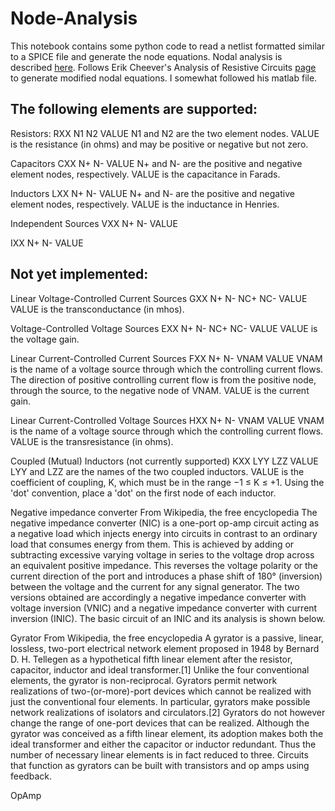 # Node-Analysis
This notebook contains some python code to read a netlist formatted similar to a SPICE file and generate the node equations.  Nodal analysis is described [here](https://en.wikipedia.org/wiki/Modified_nodal_analysis).  Follows Erik Cheever's Analysis of  Resistive Circuits [page](http://www.swarthmore.edu/NatSci/echeeve1/Ref/mna/MNA1.html) to generate modified nodal equations.  I somewhat followed his matlab file.  

## The following elements are supported:

Resistors: 
RXX N1 N2 VALUE
N1 and N2 are the two element nodes. VALUE is the resistance (in ohms) and may be positive or negative but not zero.

Capacitors
CXX N+ N- VALUE
N+ and N- are the positive and negative element nodes, respectively. VALUE is the capacitance in Farads.

Inductors
LXX N+ N- VALUE
N+ and N- are the positive and negative element nodes, respectively. VALUE is the inductance in Henries.

Independent Sources
VXX N+ N- VALUE

IXX N+ N- VALUE

## Not yet implemented:

Linear Voltage-Controlled Current Sources
GXX N+ N- NC+ NC- VALUE
VALUE is the transconductance (in mhos).

Voltage-Controlled Voltage Sources
EXX N+ N- NC+ NC- VALUE
VALUE is the voltage gain.

Linear Current-Controlled Current Sources
FXX N+ N- VNAM VALUE
VNAM is the name of a voltage source through which the controlling current flows. The direction of positive controlling current flow is from the positive node, through the source, to the negative node of VNAM. VALUE is the current gain.

Linear Current-Controlled Voltage Sources
HXX N+ N- VNAM VALUE
VNAM is the name of a voltage source through which the controlling current flows. 
VALUE is the transresistance (in ohms).

Coupled (Mutual) Inductors (not currently supported)
KXX LYY LZZ VALUE
LYY and LZZ are the names of the two coupled inductors.
VALUE is the coefficient of coupling, K, which must be in the range −1 ≤ K ≤ +1. Using the 'dot' convention, place a 'dot' on the first node of each inductor.

Negative impedance converter
From Wikipedia, the free encyclopedia
The negative impedance converter (NIC) is a one-port op-amp circuit acting as a negative load which injects energy into circuits in contrast to an ordinary load that consumes energy from them. This is achieved by adding or subtracting excessive varying voltage in series to the voltage drop across an equivalent positive impedance. This reverses the voltage polarity or the current direction of the port and introduces a phase shift of 180° (inversion) between the voltage and the current for any signal generator. The two versions obtained are accordingly a negative impedance converter with voltage inversion (VNIC) and a negative impedance converter with current inversion (INIC). The basic circuit of an INIC and its analysis is shown below.

Gyrator
From Wikipedia, the free encyclopedia
A gyrator is a passive, linear, lossless, two-port electrical network element proposed in 1948 by Bernard D. H. Tellegen as a hypothetical fifth linear element after the resistor, capacitor, inductor and ideal transformer.[1] Unlike the four conventional elements, the gyrator is non-reciprocal. Gyrators permit network realizations of two-(or-more)-port devices which cannot be realized with just the conventional four elements. In particular, gyrators make possible network realizations of isolators and circulators.[2] Gyrators do not however change the range of one-port devices that can be realized. Although the gyrator was conceived as a fifth linear element, its adoption makes both the ideal transformer and either the capacitor or inductor redundant. Thus the number of necessary linear elements is in fact reduced to three. Circuits that function as gyrators can be built with transistors and op amps using feedback.

OpAmp

